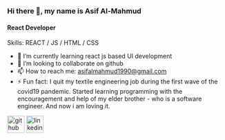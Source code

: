 ### Hi there 👋, my name is Asif Al-Mahmud
#### React Developer



Skills: REACT / JS / HTML / CSS

- 🌱 I’m currently learning react js based UI development 
- 👯 I’m looking to collaborate on github 
- 📫 How to reach me: asifalmahmud1990@gmail.com 
- ⚡ Fun fact: I quit my textile engineering job during the first wave of the covid19 pandemic. Started learning programming with the encouragement and help of my elder brother - who is a software engineer. And now i am loving it. 


[<img src='https://cdn.jsdelivr.net/npm/simple-icons@3.0.1/icons/github.svg' alt='github' height='40'>](https://github.com/sabujpakhi)  [<img src='https://cdn.jsdelivr.net/npm/simple-icons@3.0.1/icons/linkedin.svg' alt='linkedin' height='40'>](https://www.linkedin.com/in/md-asif-al-mahmud-1b7690219/)  

